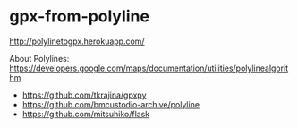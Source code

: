 # gpx-from-polyline
http://polylinetogpx.herokuapp.com/


About Polylines: https://developers.google.com/maps/documentation/utilities/polylinealgorithm

 * https://github.com/tkrajina/gpxpy
 * https://github.com/bmcustodio-archive/polyline
 * https://github.com/mitsuhiko/flask
